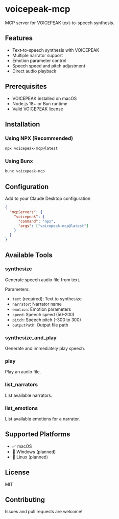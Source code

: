 # voicepeak-mcp

MCP server for VOICEPEAK text-to-speech synthesis.

## Features

- Text-to-speech synthesis with VOICEPEAK
- Multiple narrator support
- Emotion parameter control
- Speech speed and pitch adjustment
- Direct audio playback

## Prerequisites

- VOICEPEAK installed on macOS
- Node.js 18+ or Bun runtime
- Valid VOICEPEAK license

## Installation

### Using NPX (Recommended)
```bash
npx voicepeak-mcp@latest
```

### Using Bunx
```bash
bunx voicepeak-mcp
```

## Configuration

Add to your Claude Desktop configuration:

```json
{
  "mcpServers": {
    "voicepeak": {
      "command": "npx",
      "args": ["voicepeak-mcp@latest"]
    }
  }
}
```

## Available Tools

### synthesize
Generate speech audio file from text.

Parameters:
- `text` (required): Text to synthesize
- `narrator`: Narrator name
- `emotion`: Emotion parameters
- `speed`: Speech speed (50-200)
- `pitch`: Speech pitch (-300 to 300)
- `outputPath`: Output file path

### synthesize_and_play
Generate and immediately play speech.

### play
Play an audio file.

### list_narrators
List available narrators.

### list_emotions
List available emotions for a narrator.

## Supported Platforms

- ✅ macOS
- 🚧 Windows (planned)
- 🚧 Linux (planned)

## License

MIT

## Contributing

Issues and pull requests are welcome!
